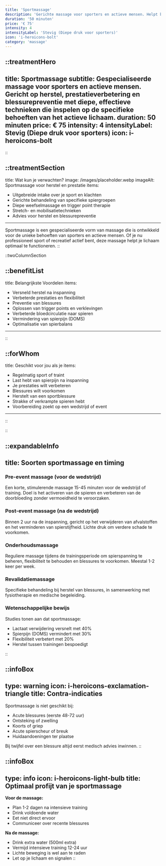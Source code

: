 ```yaml
---
title: 'Sportmassage'
description: 'Gerichte massage voor sporters en actieve mensen. Helpt bij herstel, prestatieoptimalisatie en voorkoming van blessures met stevige, diepe technieken.'
duration: '50 minuten'
price: '€ 75'
intensity: 4
intensityLabel: 'Stevig (Diepe druk voor sporters)'
icon: 'i-heroicons-bolt'
category: 'massage'
---
```


::treatmentHero
---
title: Sportmassage
subtitle: Gespecialiseerde massage voor sporters en actieve mensen. Gericht op herstel, prestatieverbetering en blessurepreventie met diepe, effectieve technieken die inspelen op de specifieke behoeften van het actieve lichaam.
duration: 50 minuten
price: € 75
intensity: 4
intensityLabel: Stevig (Diepe druk voor sporters)
icon: i-heroicons-bolt
---
::

::treatmentSection
---
title: Wat kun je verwachten?
image: /images/placeholder.webp
imageAlt: Sportmassage voor herstel en prestatie
items:
  - Uitgebreide intake over je sport en klachten
  - Gerichte behandeling van specifieke spiergroepen
  - Diepe weefselmassage en trigger point therapie
  - Stretch- en mobilisatietechnieken
  - Advies voor herstel en blessurepreventie
---

Sportmassage is een gespecialiseerde vorm van massage die is ontwikkeld voor de unieke behoeften van sporters en actieve mensen. Of je nu professioneel sport of recreatief actief bent, deze massage helpt je lichaam optimaal te functioneren.
::

::twoColumnSection

::benefitList
---
title: Belangrijkste Voordelen
items:
  - Versneld herstel na inspanning
  - Verbeterde prestaties en flexibiliteit
  - Preventie van blessures
  - Oplossen van trigger points en verklevingen
  - Verbeterde bloedcirculatie naar spieren
  - Vermindering van spierpijn (DOMS)
  - Optimalisatie van spierbalans
---
::

::forWhom
---
title: Geschikt voor jou als je
items:
  - Regelmatig sport of traint
  - Last hebt van spierpijn na inspanning
  - Je prestaties wilt verbeteren
  - Blessures wilt voorkomen
  - Herstelt van een sportblessure
  - Strakke of verkrampte spieren hebt
  - Voorbereiding zoekt op een wedstrijd of event
---
::

::

::expandableInfo
---
title: Soorten sportmassage en timing
---

### Pre-event massage (voor de wedstrijd)
Een korte, stimulerende massage 15-45 minuten voor de wedstrijd of training. Doel is het activeren van de spieren en verbeteren van de doorbloeding zonder vermoeidheid te veroorzaken.

### Post-event massage (na de wedstrijd)
Binnen 2 uur na de inspanning, gericht op het verwijderen van afvalstoffen en het verminderen van spierstijfheid. Lichte druk om verdere schade te voorkomen.

### Onderhoudsmassage
Reguliere massage tijdens de trainingsperiode om spierspanning te beheren, flexibiliteit te behouden en blessures te voorkomen. Meestal 1-2 keer per week.

### Revalidatiemassage
Specifieke behandeling bij herstel van blessures, in samenwerking met fysiotherapie en medische begeleiding.

### Wetenschappelijke bewijs

Studies tonen aan dat sportmassage:
- Lactaat verwijdering versnelt met 40%
- Spierpijn (DOMS) vermindert met 30%
- Flexibiliteit verbetert met 20%
- Herstel tussen trainingen bespoedigt

::

::infoBox
---
type: warning
icon: i-heroicons-exclamation-triangle
title: Contra-indicaties
---

Sportmassage is niet geschikt bij:
- Acute blessures (eerste 48-72 uur)
- Ontsteking of zwelling
- Koorts of griep
- Acute spierscheur of breuk
- Huidaandoeningen ter plaatse

Bij twijfel over een blessure altijd eerst medisch advies inwinnen.
::

::infoBox
---
type: info
icon: i-heroicons-light-bulb
title: Optimaal profijt van je sportmassage
---

**Voor de massage:**
- Plan 1-2 dagen na intensieve training
- Drink voldoende water
- Eet niet direct ervoor
- Communiceer over recente blessures

**Na de massage:**
- Drink extra water (500ml extra)
- Vermijd intensieve training 12-24 uur
- Lichte beweging is wel aan te raden
- Let op je lichaam en signalen
::
